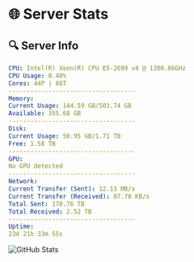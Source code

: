 # 🌐 Server Stats
## 🔍 Server Info
```yaml
CPU: Intel(R) Xeon(R) CPU E5-2699 v4 @ 1300.86GHz
CPU Usage: 0.40%
Cores: 44P | 88T
-----------------------------------
Memory:
Current Usage: 144.59 GB/503.74 GB
Available: 355.68 GB
-----------------------------------
Disk:
Current Usage: 50.95 GB/1.71 TB
Free: 1.58 TB
-----------------------------------
GPU:
No GPU detected
-----------------------------------
Network:
Current Transfer (Sent): 12.13 MB/s
Current Transfer (Received): 87.78 KB/s
Total Sent: 170.76 TB
Total Received: 2.52 TB
-----------------------------------
Uptime:
23d 21h 33m 55s
```
![GitHub Stats](https://img.shields.io/badge/Updated-2025-03-03_20:17:13-blue)